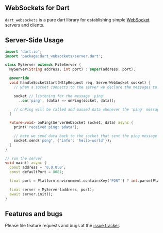 ## WebSockets for Dart

`dart_websockets` is a pure dart library for establishing simple 
[WebSocket](https://tools.ietf.org/html/rfc6455) servers and clients.

## Server-Side Usage

```dart
import 'dart:io';
import 'package:dart_websockets/server.dart';

class MyServer extends FileServer {
  MyServer(String address, int port) : super(address, port);

  @override
  void handleSocketStart(HttpRequest req, ServerWebSocket socket) {
    // when a socket connects to the server we declare the messages to listen to

    socket // listening for the message 'ping'
      ..on('ping', (data) => onPing(socket, data));

    // onPing will be called and passed data whenever the 'ping' message is received
  }

  Future<void> onPing(ServerWebSocket socket, data) async {
    print('received ping: $data');

    // here we send data back to the socket that sent the ping message
    socket.send('pong', {'info': 'hello-world'});
  }
}

// run the server
void main() async {
  const address = '0.0.0.0';
  const defaultPort = 8081;

  final port = Platform.environment.containsKey('PORT') ? int.parse(Platform.environment['PORT']) : defaultPort;

  final server = MyServer(address, port);
  await server.init();
}

```

## Features and bugs

Please file feature requests and bugs at the [issue tracker][tracker].

[tracker]: http://example.com/issues/replaceme
